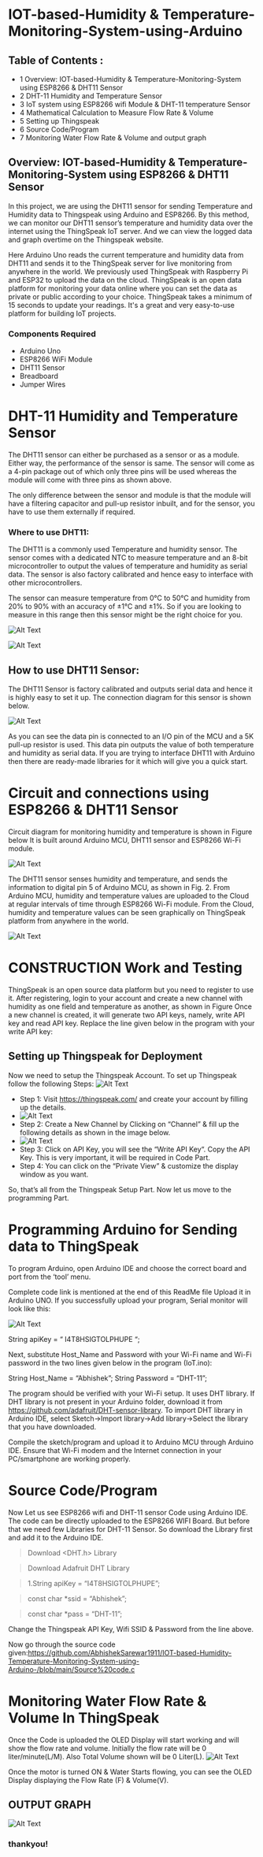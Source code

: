 # IOT-based-Humidity & Temperature-Monitoring-System-using-Arduino

## Table of Contents :

- 1 Overview:  IOT-based-Humidity & Temperature-Monitoring-System  using ESP8266 & DHT11 Sensor
- 2 DHT-11 Humidity and Temperature Sensor
- 3 IoT system using ESP8266 wifi Module & DHT-11 temperature Sensor
- 4 Mathematical Calculation to Measure Flow Rate & Volume
- 5 Setting up Thingspeak
- 6 Source Code/Program
- 7 Monitoring Water Flow Rate & Volume and output graph

## Overview: IOT-based-Humidity & Temperature-Monitoring-System  using ESP8266 & DHT11 Sensor
 

In this project, we are using the DHT11 sensor for sending Temperature and Humidity data to Thingspeak using Arduino and ESP8266. By this method, we can monitor our DHT11 sensor’s temperature and humidity data over the internet using the ThingSpeak IoT server. And we can view the logged data and graph overtime on the Thingspeak website.

Here Arduino Uno reads the current temperature and humidity data from DHT11 and sends it to the ThingSpeak server for live monitoring from anywhere in the world. We previously used ThingSpeak with Raspberry Pi and ESP32 to upload the data on the cloud. ThingSpeak is an open data platform for monitoring your data online where you can set the data as private or public according to your choice. ThingSpeak takes a minimum of 15 seconds to update your readings. It's a great and very easy-to-use platform for building IoT projects.

### Components Required
- Arduino Uno
- ESP8266 WiFi Module
- DHT11 Sensor
- Breadboard
- Jumper Wires
 
 

# DHT-11 Humidity and Temperature Sensor

The DHT11 sensor can either be purchased as a sensor or as a module. Either way, the performance of the sensor is same. The sensor will come as a 4-pin package out of which only three pins will be used whereas the module will come with three pins as shown above.

The only difference between the sensor and module is that the module will have a filtering capacitor and pull-up resistor inbuilt, and for the sensor, you have to use them externally if required.

 

### Where to use DHT11:
The DHT11 is a commonly used Temperature and humidity sensor. The sensor comes with a dedicated NTC to measure temperature and an 8-bit microcontroller to output the values of temperature and humidity as serial data. The sensor is also factory calibrated and hence easy to interface with other microcontrollers.

The sensor can measure temperature from 0°C to 50°C and humidity from 20% to 90% with an accuracy of ±1°C and ±1%. So if you are looking to measure in this range then this sensor might be the right choice for you.

  ![Alt Text](https://github.com/AbhishekSarewar1911/IOT-based-Humidity-Temperature-Monitoring-System-using-Arduino-/blob/main/DHT11-Sensor.jpg) 
  
  ![Alt Text](https://github.com/AbhishekSarewar1911/IOT-based-Humidity-Temperature-Monitoring-System-using-Arduino-/blob/main/DHT11%E2%80%93Temperature-Sensor-Pinout.jpg)

 
## How to use DHT11 Sensor:
The DHT11 Sensor is factory calibrated and outputs serial data and hence it is highly easy to set it up. The connection diagram for this sensor is shown below.

![Alt Text](https://github.com/AbhishekSarewar1911/IOT-based-Humidity-Temperature-Monitoring-System-using-Arduino-/blob/main/Circuit-using-DHT11%E2%80%93Temperature-Sensor.png)
 
As you can see the data pin is connected to an I/O pin of the MCU and a 5K pull-up resistor is used. This data pin outputs the value of both temperature and humidity as serial data. If you are trying to interface DHT11 with Arduino then there are ready-made libraries for it which will give you a quick start.
 
 
 
 # Circuit and connections using ESP8266 & DHT11 Sensor
 
 Circuit diagram for monitoring humidity and temperature is shown in Figure below It is built around Arduino MCU, DHT11 sensor and ESP8266 Wi-Fi module.
 
 ![Alt Text](https://github.com/AbhishekSarewar1911/IOT-based-Humidity-Temperature-Monitoring-System-using-Arduino-/blob/main/Circuit-Diagram-Arduino-and-ESP8266.jpg)
 
 The DHT11 sensor senses humidity and temperature, and sends the information to digital pin 5 of Arduino MCU, as shown in Fig. 2. From Arduino MCU, humidity and temperature values are uploaded to the Cloud at regular intervals of time through ESP8266 Wi-Fi module. From the Cloud, humidity and temperature values can be seen graphically on ThingSpeak platform from anywhere in the world.
 
  ![Alt Text](https://github.com/AbhishekSarewar1911/IOT-based-Humidity-Temperature-Monitoring-System-using-Arduino-/blob/main/Arduino-Setup2.jpg)
  

 
 #  CONSTRUCTION Work and Testing
 ThingSpeak is an open source data platform but you need to register to use it. After registering, login to your account and create a new channel with humidity as one field and temperature as another, as shown in Figure Once a new channel is created, it will generate two API keys, namely, write API key and read API key. Replace the line given below in the program with your write API key:
 
  ## Setting up Thingspeak for Deployment

Now we need to setup the Thingspeak Account. To set up Thingspeak follow the following Steps:
 ![Alt Text](https://github.com/AbhishekSarewar1911/IOT-based-Humidity-Temperature-Monitoring-System-using-Arduino-/blob/main/thingspeak.png)
 
 - Step 1: Visit https://thingspeak.com/ and create your account by filling up the details.
 - ![Alt Text](https://github.com/AbhishekSarewar1911/IOT-based-Humidity-Temperature-Monitoring-System-using-Arduino-/blob/main/DHT11channel.png)
 - Step 2: Create a New Channel by Clicking on “Channel” & fill up the following details as shown in the image below.
 - ![Alt Text](https://github.com/AbhishekSarewar1911/IOT-based-Humidity-Temperature-Monitoring-System-using-Arduino-/blob/main/DHT11api.png)
 - Step 3: Click on API Key, you will see the “Write API Key“. Copy the API Key. This is very important, it will be required in Code Part.
 - Step 4: You can click on the “Private View” & customize the display window as you want.

 So, that’s all from the Thingspeak Setup Part. Now let us move to the programming Part.
 
 # Programming Arduino for Sending data to ThingSpeak
 
To program Arduino, open Arduino IDE and choose the correct board and port from the ‘tool’ menu.

Complete code link is mentioned at the end of this ReadMe file Upload it in Arduino UNO. If you successfully upload your program, Serial monitor will look like this:

 ![Alt Text](https://github.com/AbhishekSarewar1911/IOT-based-Humidity-Temperature-Monitoring-System-using-Arduino-/blob/main/Programming(serial%20monitoring)-Arduino-for-Uploading-data-to-ThingSpeak.png)

String apiKey = “ I4T8HSIGTOLPHUPE “;

Next, substitute Host_Name and Password with your Wi-Fi name and Wi-Fi password in the two lines given below in the program (IoT.ino):

String Host_Name = “Abhishek”;
String Password = “DHT-11”;

The program should be verified with your Wi-Fi setup. It uses DHT library. If DHT library is not present in your Arduino folder, download it from https://github.com/adafruit/DHT-sensor-library. To import DHT library in Arduino IDE, select Sketch→Import library→Add library→Select the library that you have downloaded.

Compile the sketch/program and upload it to Arduino MCU through Arduino IDE. Ensure that Wi-Fi modem and the Internet connection in your PC/smartphone are working properly.
 

 
 # Source Code/Program
 
Now Let us see ESP8266 wifi and DHT-11 sensor Code using Arduino IDE. The code can be directly uploaded to the ESP8266 WIFI Board. But before that we need few Libraries for DHT-11 Sensor. So download the Library first and add it to the Arduino IDE.

 

> Download <DHT.h> Library

> Download Adafruit DHT Library 


 
> 1.String apiKey = “I4T8HSIGTOLPHUPE”;

> const char *ssid = “Abhishek”; 

> const char *pass = “DHT-11”;
 

Change the Thingspeak API Key, Wifi SSID & Password from the line above.

Now go through the source code given:https://github.com/AbhishekSarewar1911/IOT-based-Humidity-Temperature-Monitoring-System-using-Arduino-/blob/main/Source%20code.c


# Monitoring Water Flow Rate & Volume In ThingSpeak
 

Once the Code is uploaded the OLED Display will start working and will show the flow rate and volume. Initially the flow rate will be 0 liter/minute(L/M). Also Total Volume shown will be 0 Liter(L).
![Alt Text](https://github.com/AbhishekSarewar1911/IOT-basedWater-Monitoring-System-using-waterflow-yf-s201-sensor-and-8266-nodeMCU-microcontroller-/blob/main/Iot-Water-Flow-Meter-SETUP.jpg)
 

Once the motor is turned ON & Water Starts flowing, you can see the OLED Display displaying the Flow Rate (F) & Volume(V).

## OUTPUT GRAPH

![Alt Text](https://github.com/AbhishekSarewar1911/IOT-based-Humidity-Temperature-Monitoring-System-using-Arduino-/blob/main/ThingSpeak-%20Output%20graph.png)

### thankyou!
